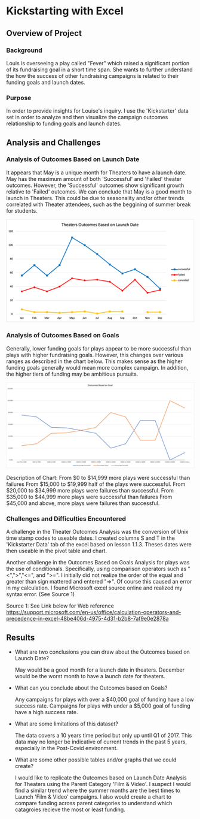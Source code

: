 # Kickstarting with Excel

## Overview of Project

### Background
Louis is overseeing a play called "Fever" which raised a significant portion of its fundraising goal in a short time span. She wants to further understand the how the success of other fundraising campaigns is related to their funding goals and launch dates. 

### Purpose
In order to provide insights for Louise's inquiry. I use the 'Kickstarter' data set in order to analyze and then visualize the campaign outcomes relationship to funding goals and launch dates.

## Analysis and Challenges

### Analysis of Outcomes Based on Launch Date

It appears that May is a unique month for Theaters to have a launch date. May has the maximum amount of both 'Successful' and 'Failed' theater outcomes. However, the 'Successful' outcomes show significant growth relative to 'Failed' outcomes. We can conclude that May is a good month to launch in Theaters. This could be due to seasonality and/or other trends correlated with Theater attendees, such as the beggining of summer break for students. 

![Theater_Outcomes_vs_Launch](Theater_Outcomes_vs_Launch.png "Theater_Outcomes_vs_Launch")

### Analysis of Outcomes Based on Goals

Generally, lower funding goals for plays appear to be more successful than plays with higher fundraising goals. However, this changes over various ranges as described in the chart below. This makes sense as the higher funding goals generally would mean more complex campaign. In addition, the higher tiers of funding may be ambitious pursuits.

![Outcomes_vs_Goals](Outcomes_vs_Goals.png "Outcomes_vs_Goals")

Description of Chart:
    From $0 to $14,999 more plays were successful than failures
    From $15,000 to $19,999 half of the plays were successful. 
    From $20,000 to $34,999 more plays were failures than successful.
    From $35,000 to $44,999 more plays were successful than failures
    From $45,000 and above, more plays were failures than successful.

### Challenges and Difficulties Encountered

A challenge in the Theater Outcomes Analysis was the conversion of Unix time stamp codes to useable dates. I created columns S and T in the 'Kickstarter Data' tab of the excel based on lesson 1.1.3. Theses dates were then useable in the pivot table and chart.

Another challenge in the Outcomes Based on Goals Analysis for plays was the use of conditionals. Specifically, using comparison operators such as "<",">","<=", and ">=". I initially did not realize the order of the equal and greater than sign mattered and entered "=>". Of course this caused an error in my calculation. I found Microsoft excel source online and realized my syntax error. (See Source 1)

Source 1: See Link below for Web reference 
https://support.microsoft.com/en-us/office/calculation-operators-and-precedence-in-excel-48be406d-4975-4d31-b2b8-7af9e0e2878a

## Results

- What are two conclusions you can draw about the Outcomes based on Launch Date?
    
    May would be a good month for a launch date in theaters. December would be the worst month to have a launch date for theaters. 

- What can you conclude about the Outcomes based on Goals?

    Any campaigns for plays with over a $40,000 goal of funding have a low success rate. Campaigns for plays with under a $5,000 goal of funding have a high success rate.

- What are some limitations of this dataset?

    The data covers a 10 years time period but only up until Q1 of 2017. This data may no longer be indicative of current trends in the past 5 years, especially in the Post-Covid environment. 

- What are some other possible tables and/or graphs that we could create?

    I would like to replicate the Outcomes based on Launch Date Analysis for Theaters using the Parent Category 'Film & Video'. I suspect I would find a similar trend where the summer months are the best times to Launch 'Film & Video' campaigns. I also would create a chart to compare funding across parent categories to understand which catagroies recieve the most or least funding.
